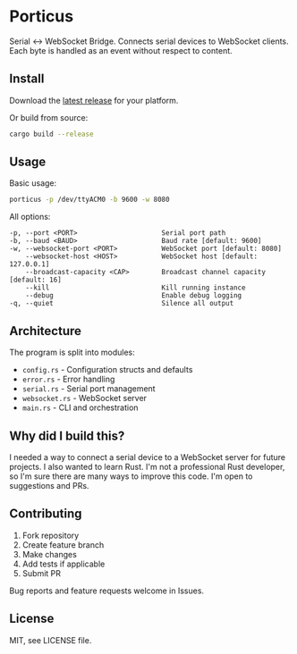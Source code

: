 # Porticus

Serial <-> WebSocket Bridge. Connects serial devices to WebSocket clients. Each byte is handled as an event without respect to content.

## Install

Download the [latest release](https://github.com/datagoboom/porticus/releases/latest) for your platform.

Or build from source:
```bash
cargo build --release
```

## Usage

Basic usage:
```bash 
porticus -p /dev/ttyACM0 -b 9600 -w 8080
```

All options:
```
-p, --port <PORT>                     Serial port path
-b, --baud <BAUD>                     Baud rate [default: 9600]
-w, --websocket-port <PORT>           WebSocket port [default: 8080]
    --websocket-host <HOST>           WebSocket host [default: 127.0.0.1] 
    --broadcast-capacity <CAP>        Broadcast channel capacity [default: 16]
    --kill                            Kill running instance
    --debug                           Enable debug logging
-q, --quiet                           Silence all output
```

## Architecture

The program is split into modules:
- `config.rs` - Configuration structs and defaults
- `error.rs` - Error handling
- `serial.rs` - Serial port management 
- `websocket.rs` - WebSocket server
- `main.rs` - CLI and orchestration

## Why did I build this?

I needed a way to connect a serial device to a WebSocket server for future projects. I also wanted to learn Rust. I'm not a professional Rust developer, so I'm sure there are many ways to improve this code. I'm open to suggestions and PRs.

## Contributing

1. Fork repository
2. Create feature branch 
3. Make changes
4. Add tests if applicable
5. Submit PR

Bug reports and feature requests welcome in Issues.

## License

MIT, see LICENSE file.
